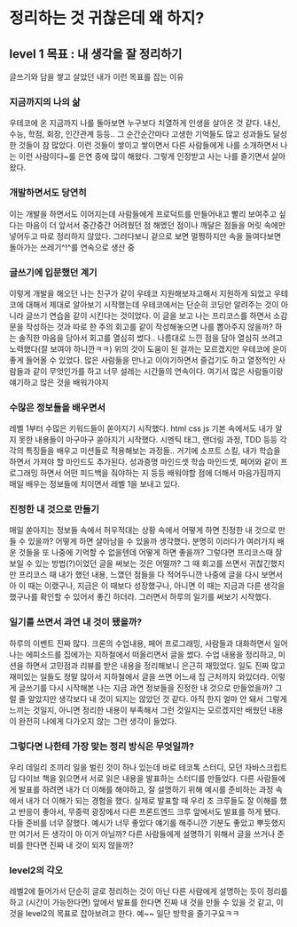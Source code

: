 # 정리하는 것 귀찮은데 왜 하지?


## level 1 목표 : 내 생각을 잘 정리하기
글쓰기와 담을 쌓고 살았던 내가 이런 목표를 잡는 이유

### 지금까지의 나의 삶
우테코에 온 지금까지 나를 돌아보면 누구보다 치열하게 인생을 살아온 것 같다. 내신, 수능, 학점, 회장, 인간관계 등등.. 그 순간순간마다 고생한 기억들도 많고 성과들도 달성한 것들이 참 많았다. 이런 것들이 쌓이고 쌓이면서 다른 사람들에게 나를 소개하면서 나는 이런 사람이다~를 은연 중에 많이 해왔다. 그렇게 인정받고 사는 나를 즐기면서 살아왔다.


### 개발하면서도 당연히
이는 개발을 하면서도 이어지는데 사람들에게 프로덕트를 만들어내고 빨리 보여주고 싶다는 마음이 더 앞서서 중간중간 어려웠던 점 해멨던 점이나 깨달은 점들을 머릿 속에만 넣어두고 따로 정리하지 않았다. 그러다보니 겉으로 보면 멀쩡하지만 속을 들여다보면 돌아가는 쓰레기^!^를 연속으로 생산 중


### 글쓰기에 입문했던 계기
이렇게 개발을 해오던 나는 친구가 같이 우테코 지원해보자고해서 지원하게 되었고 우테코에 대해서 제대로 알아보기 시작했는데 우테코에서는 단순히 코딩만 알려주는 것이 아니라 글쓰기 연습을 같이 시킨다는 것이었다. 이 글을 보고 나는 프리코스를 하면서 소감문을 작성하는 것과 따로 한 주의 회고를 같이 작성해놓으면 나를 뽑아주지 않을까? 하는 솔직한 마음을 담아서 회고를 열심히 썼다.. 나름대로 느낀 점을 담아 열심히 쓰려고 노력했다(잘 보여야 하니깐ㅋㅋ)
위의 것이 도움이 된 걸까는 모르겠지만 우테코에 운이 좋게 들어올 수 있었다. 많은 사람들을 만나고 이야기하면서 즐겁기도 하고 열정적인 사람들과 같이 무엇인가를 하고 너무 설레는 시간들의 연속이다. 여기서 많은 사람들이랑 얘기하고 많은 것을 배워가야지


### 수많은 정보들을 배우면서
레벨 1부터 수많은 키워드들이 쏟아지기 시작했다. html css js 기본 속에서도 내가 알지 못한 내용들이 마구마구 쏟아지기 시작했다. 시멘틱 태그, 랜더링 과정, TDD 등등 각각의 특징들을 배우고 미션들로 적용해보는 과정들.. 거기에 소프트 스킬, 내가 학습을 하면서 가져야 할 마인드도 추가된다. 성과증명 마인드셋 학습 마인드셋, 페어와 같이 프로그래밍 하면서 어떤 피드백을 줘야하는 지 등등 배워야할 점에 더해서 마음가짐까지 매일 배우는 정보들에 치이면서 레벨 1을 보내고 있다.


### 진정한 내 것으로 만들기
매일 쏟아지는 정보들 속에서 허우적대는 상황 속에서 어떻게 하면 진정한 내 것으로 만들 수 있을까? 어떻게 하면 살아남을 수 있을까 생각했다. 분명히 이러다가 여러가지 배운 것들을 또 나중에 기억할 수 없을텐데 어떻게 하면 좋을까? 그렇다면 프리코스때 잘 보일 수 있는 방법(?)이었던 글을 써보는 것은 어떨까? 그 때 회고를 쓰면서 귀찮긴했지만 프리코스 때 내가 했던 내용, 느꼈던 점들을 다 적어두니깐 나중에 글을 다시 보면서 아 이 때는 이랬구나, 지금은 이 때보다 성장했구나, 아니면 이 때는 지금과 다른 생각을 했구나를 확인할 수 있어서 좋긴 하더라. 그러면서 하루의 일기를 써보기 시작했다.


### 일기를 쓰면서 과연 내 것이 됐을까?
하루의 이벤트 진짜 많다. 크론의 수업내용, 페어 프로그래밍, 사람들과 대화하면서 일어나는 에피소드를 집에가는 지하철에서 떠올리면서 글을 썼다. 수업 내용을 정리하고, 미션을 하면서 고민점과 리뷰를 받은 내용을 정리해보니 은근히 재밌었다. 일도 진짜 많고 재미있는 일들도 정말 많아서 지하철에서 글을 쓰면 어느새 집 근처까지 와있더라. 이렇게 글쓰기를 다시 시작해본 나는 지금 과연 정보들을 진정한 내 것으로 만들었을까? 그럴 줄 알았지만 생각보다 내 것이 되지는 않았던 것 같다. 아직 한지 얼마 안 돼서 그렇게 느끼는 것일지, 아니면 정리한 내용이 부족해서 그런 것일지는 모르겠지만 배웠던 내용이 완전히 나에게 다가오지 않는 그런 생각이 들었다.


### 그렇다면 나한테 가장 맞는 정리 방식은 무엇일까?
우리 데일리 조끼리 일을 벌린 것이 하나 있는데 바로 테코톡 스터디, 모던 자바스크립트 딥 다이브 책을 읽으면서 서로 읽은 내용을 발표하는 스터디를 만들었다. 다른 사람들에게 발표를 하려면 내가 더 이해를 해야하고, 잘 설명하기 위해 예시를 준비하는 과정 속에서 내가 더 이해가 되는 경험을 했다. 실제로 발표할 때 우리 조 크루들도 잘 이해를 했고 반응이 좋아서, 무중력 광장에서 다른 프론트엔드 크루 앞에서도 발표를 하게 됐다. 다들 준비를 너무 잘했다. 예시가 너무 좋았다 얘기를 해주니깐 기분도 좋았고 뿌듯했지만 여기서 든 생각이 아 이거 아닐까? 다른 사람들에게 설명하기 위해서 글을 쓰거나 준비를 한다면 진짜 내 것이 되지 않을까? 


### level2의 각오
레벨2에 들어가서 단순히 글로 정리하는 것이 아닌 다른 사람에게 설명하는 듯이 정리를 하고 (시간이 가능한다면) 앞에서 발표를 한다면 진짜 내 것을 만들 수 있을 것 같고, 이것을 level2의 목표로 잡아보려고 한다. 예~~ 일단 방학을 즐기구요ㅋㅋ
